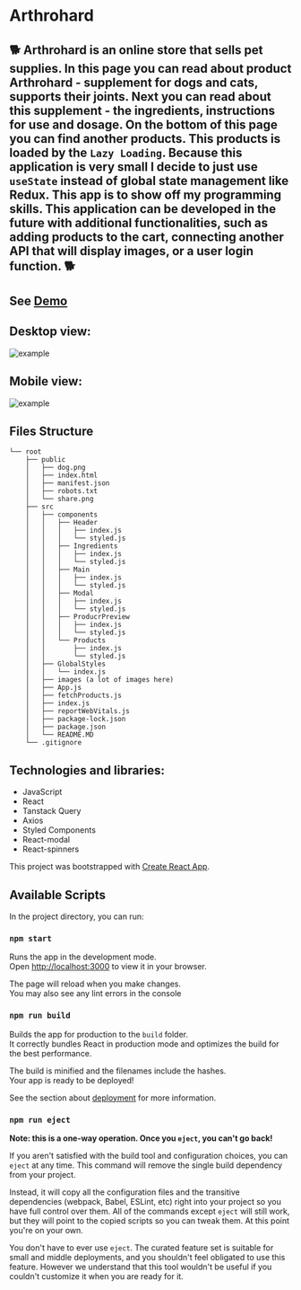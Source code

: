 # Arthrohard

## 🐕 Arthrohard is an online store that sells pet supplies. In this page you can read about product Arthrohard - supplement for dogs and cats, supports their joints. Next you can read about this supplement - the ingredients, instructions for use and dosage. On the bottom of this page you can find another products. This products is loaded by the `Lazy Loading`. Because this application is very small I decide to just use `useState` instead of global state management like Redux. This app is to show off my programming skills. This application can be developed in the future with additional functionalities, such as adding products to the cart, connecting another API that will display images, or a user login function. 🐕

## See [Demo](https://konradbauer.github.io/Arthrohard/)

## Desktop view:

![example](https://github.com/KonradBauer/Arthrohard/blob/main/src/images/DesktopView.gif?raw=true)

## Mobile view: 

![example](https://github.com/KonradBauer/Arthrohard/blob/main/src/images/MobileView.gif?raw=true)

## Files Structure
```
└── root
    ├── public
    │   ├── dog.png
    │   ├── index.html
    │   ├── manifest.json
    │   ├── robots.txt
    │   └── share.png
    ├── src
    │   ├── components
    │   │   ├── Header
    │   │   │   ├── index.js
    │   │   │   └── styled.js
    │   │   ├── Ingredients
    │   │   │   ├── index.js
    │   │   │   └── styled.js
    │   │   ├── Main
    │   │   │   ├── index.js
    │   │   │   └── styled.js
    │   │   ├── Modal
    │   │   │   ├── index.js
    │   │   │   └── styled.js
    │   │   ├── ProducrPreview
    │   │   │   ├── index.js
    │   │   │   └── styled.js
    │   │   └── Products
    │   │       ├── index.js
    │   │       └── styled.js
    │   ├── GlobalStyles
    │   │   └── index.js
    │   ├── images (a lot of images here)
    │   ├── App.js
    │   ├── fetchProducts.js
    │   ├── index.js
    │   ├── reportWebVitals.js
    │   ├── package-lock.json
    │   ├── package.json
    │   └── README.MD
    └── .gitignore  
```

## Technologies and libraries:
 <ul>
   <li>JavaScript</li>
   <li>React</li>
   <li>Tanstack Query</li>
   <li>Axios</li>
   <li>Styled Components</li>
   <li>React-modal</li>
   <li>React-spinners</li>
 </ul>


This project was bootstrapped with [Create React App](https://github.com/facebook/create-react-app).

## Available Scripts

In the project directory, you can run:

### `npm start`

Runs the app in the development mode.\
Open [http://localhost:3000](http://localhost:3000) to view it in your browser.

The page will reload when you make changes.\
You may also see any lint errors in the console

### `npm run build`

Builds the app for production to the `build` folder.\
It correctly bundles React in production mode and optimizes the build for the best performance.

The build is minified and the filenames include the hashes.\
Your app is ready to be deployed!

See the section about [deployment](https://facebook.github.io/create-react-app/docs/deployment) for more information.

### `npm run eject`

**Note: this is a one-way operation. Once you `eject`, you can't go back!**

If you aren't satisfied with the build tool and configuration choices, you can `eject` at any time. This command will remove the single build dependency from your project.

Instead, it will copy all the configuration files and the transitive dependencies (webpack, Babel, ESLint, etc) right into your project so you have full control over them. All of the commands except `eject` will still work, but they will point to the copied scripts so you can tweak them. At this point you're on your own.

You don't have to ever use `eject`. The curated feature set is suitable for small and middle deployments, and you shouldn't feel obligated to use this feature. However we understand that this tool wouldn't be useful if you couldn't customize it when you are ready for it.
